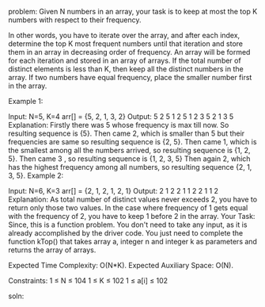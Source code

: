 problem:
Given N numbers in an array, your task is to keep at most the top K numbers with respect to their frequency.

In other words, you have to iterate over the array, and after each index, determine the top K most frequent numbers until that iteration and store them in an array in decreasing order of frequency. An array will be formed for each iteration and stored in an array of arrays. If the total number of distinct elements is less than K, then keep all the distinct numbers in the array. If two numbers have equal frequency, place the smaller number first in the array.

Example 1:

Input:
N=5, K=4
arr[] = {5, 2, 1, 3, 2} 
Output: 
5 
2 5 
1 2 5 
1 2 3 5 
2 1 3 5 
Explanation:
Firstly there was 5 whose frequency
is max till now. So resulting sequence is {5}.
Then came 2, which is smaller than 5 but
their frequencies are same so resulting sequence is {2, 5}.
Then came 1, which is the smallest among all the
numbers arrived, so resulting sequence is {1, 2, 5}.
Then came 3 , so resulting sequence is {1, 2, 3, 5}
Then again 2, which has the highest
frequency among all numbers, 
so resulting sequence {2, 1, 3, 5}.
Example 2:

Input:
N=6, K=3
arr[] = {2, 1, 2, 1, 2, 1} 
Output: 
2 
1 2 
2 1 
1 2 
2 1
1 2
Explanation:
As total number of distinct values never
exceeds 2, you have to return only those two
values. In the case where frequency of 1 gets
equal with the frequency of 2, you have to 
keep 1 before 2 in the array.
Your Task:
Since, this is a function problem. You don't need to take any input, as it is already accomplished by the driver code. You just need to complete the function kTop() that takes array a, integer n and integer k as parameters and returns the array of arrays.

Expected Time Complexity: O(N*K).
Expected Auxiliary Space: O(N).

Constraints:
1 ≤ N ≤ 104
1 ≤ K ≤ 102
1 ≤ a[i] ≤ 102 


soln:
```



```